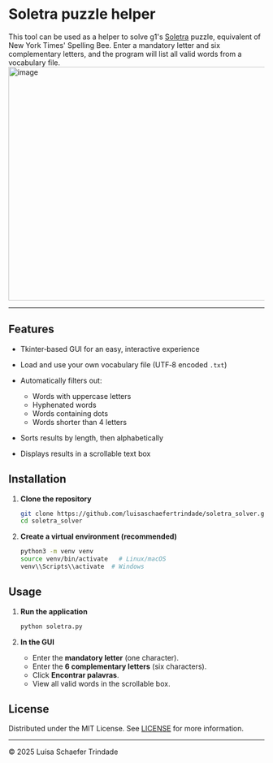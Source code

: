 # Soletra puzzle helper

This tool can be used as a helper to solve g1's [Soletra](https://g1.globo.com/jogos/soletra/) puzzle, equivalent of New York Times' Spelling Bee. Enter a mandatory letter and six complementary letters, and the program will list all valid words from a vocabulary file.
<img width="519" height="460" alt="image" src="https://github.com/user-attachments/assets/b745eaa4-375d-4fcb-91d6-026f76d5c1f0" />

---

## Features

* Tkinter‑based GUI for an easy, interactive experience
* Load and use your own vocabulary file (UTF‑8 encoded `.txt`)
* Automatically filters out:

  * Words with uppercase letters
  * Hyphenated words
  * Words containing dots
  * Words shorter than 4 letters
* Sorts results by length, then alphabetically
* Displays results in a scrollable text box

## Installation

1. **Clone the repository**

   ```bash
   git clone https://github.com/luisaschaefertrindade/soletra_solver.git
   cd soletra_solver
   ```

2. **Create a virtual environment (recommended)**

   ```bash
   python3 -m venv venv
   source venv/bin/activate   # Linux/macOS
   venv\\Scripts\\activate  # Windows
   ```

## Usage

1. **Run the application**

   ```bash
   python soletra.py
   ```

2. **In the GUI**

   * Enter the **mandatory letter** (one character).
   * Enter the **6 complementary letters** (six characters).
   * Click **Encontrar palavras**.
   * View all valid words in the scrollable box.


## License

Distributed under the MIT License. See [LICENSE](LICENSE) for more information.

---

© 2025 Luísa Schaefer Trindade

